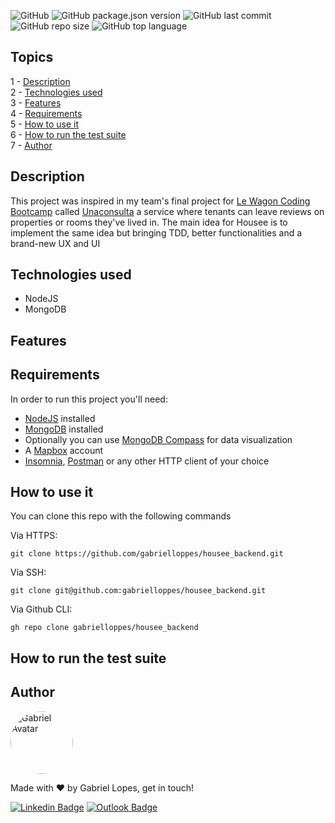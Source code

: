  ![GitHub](https://img.shields.io/github/license/gabrielloppes/housee_backend?style=for-the-badge)
![GitHub package.json version](https://img.shields.io/github/package-json/v/gabrielloppes/housee_backend?style=for-the-badge)
![GitHub last commit](https://img.shields.io/github/last-commit/gabrielloppes/housee_backend?style=for-the-badge)
![GitHub repo size](https://img.shields.io/github/repo-size/gabrielloppes/housee_backend?style=for-the-badge)
![GitHub top language](https://img.shields.io/github/languages/top/gabrielloppes/housee_backend?style=for-the-badge)

## **Topics**

1 - [Description](#description)<br>
2 - [Technologies used](#technologies-used)<br>
3 - [Features](#features)<br>
4 - [Requirements](#requirements)<br>
5 - [How to use it](#how-to-use-it)<br>
6 - [How to run the test suite](#how-to-run-the-test-suite)<br>
7 - [Author](#author)

## **Description**
This project was inspired in my team's final project for [Le Wagon Coding Bootcamp](https://www.lewagon.com) called [Unaconsulta](https://github.com/mamuh/unaconsulta) a service where tenants can leave reviews on properties or rooms they've lived in. The main idea for Housee is to implement the same idea but bringing TDD, better functionalities and a brand-new UX and UI

## **Technologies used**
 - NodeJS
 - MongoDB
## **Features**

## **Requirements**

In order to run this project you'll need:
 - [NodeJS](https://nodejs.org/en/) installed
 - [MongoDB]() installed
 - Optionally you can use [MongoDB Compass](https://www.mongodb.com/products/compass) for data visualization
 - A [Mapbox](https://www.mapbox.com/) account
 - [Insomnia](https://insomnia.rest/download), [Postman](https://www.postman.com/) or any other HTTP client of your choice

## **How to use it**

You can clone this repo with the following commands

Via HTTPS:

``git clone https://github.com/gabrielloppes/housee_backend.git``

Via SSH:

``git clone git@github.com:gabrielloppes/housee_backend.git``

Via Github CLI:

``gh repo clone gabrielloppes/housee_backend``

## **How to run the test suite**

## **Author**

<img style="border-radius: 50%;" width="100px" alt="Gabriel Avatar" src="https://avatars.githubusercontent.com/u/36803487?v=4" /><br/>

Made with :heart: by Gabriel Lopes, get in touch!

[![Linkedin Badge](https://img.shields.io/badge/-Linkedin-blue?style=for-the-badge&logo=linkedin&link=https://linkedin.com/in/gabriellopees)](https://linkedin.com/in/gabriellopees) [![Outlook Badge](https://img.shields.io/badge/-Outlook-informational?style=for-the-badge&logo=microsoft-outlook&link=mailto:gabriellopees@hotmail.com)](mailto:gabriellopees@hotmail.com)
